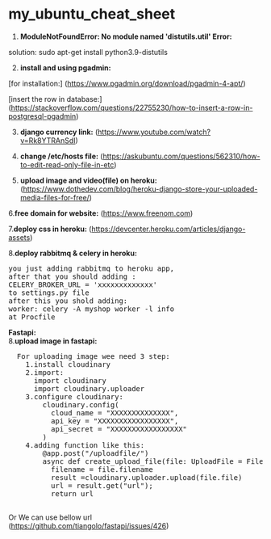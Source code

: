 # my_ubuntu_cheat_sheet

1. **ModuleNotFoundError: No module named 'distutils.util' Error:**

solution: sudo apt-get install python3.9-distutils

2. **install and using pgadmin:**

[for installation:]
(https://www.pgadmin.org/download/pgadmin-4-apt/)

[insert the row in database:]
(https://stackoverflow.com/questions/22755230/how-to-insert-a-row-in-postgresql-pgadmin)

3. **django currency link:**
(https://www.youtube.com/watch?v=Rk8YTRAnSdI)

4. **change /etc/hosts file:**
(https://askubuntu.com/questions/562310/how-to-edit-read-only-file-in-etc)

5. **upload image and video(file) on heroku:**
(https://www.dothedev.com/blog/heroku-django-store-your-uploaded-media-files-for-free/)

6.**free domain for website:**
(https://www.freenom.com)

7.**deploy css in heroku:**
(https://devcenter.heroku.com/articles/django-assets)

8.**deploy rabbitmq & celery in heroku:**<br>
<pre>
you just adding rabbitmq to heroku app,
after that you should adding :
CELERY_BROKER_URL = 'xxxxxxxxxxxxx'
to settings.py file
after this you shold adding:
worker: celery -A myshop worker -l info
at Procfile
</pre>

**Fastapi:**<br>
8.**upload image in fastapi:**<br>
  <pre>
  For uploading image wee need 3 step:
    1.install cloudinary
    2.import:
      import cloudinary
      import cloudinary.uploader
    3.configure cloudinary:
        cloudinary.config( 
          cloud_name = "XXXXXXXXXXXXXX", 
          api_key = "XXXXXXXXXXXXXXXXX", 
          api_secret = "XXXXXXXXXXXXXXXXX" 
        )
    4.adding function like this:
        @app.post("/uploadfile/")
        async def create_upload_file(file: UploadFile = File(...)):
          filename = file.filename
          result =cloudinary.uploader.upload(file.file)
          url = result.get("url");
          return url
  </pre>
  
 Or We can use bellow url<br>
 (https://github.com/tiangolo/fastapi/issues/426)
